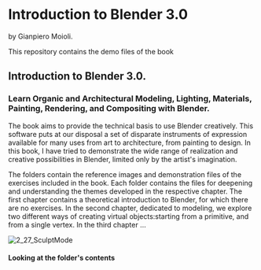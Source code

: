 # Introduction to Blender 3.0
by Gianpiero Moioli.

This repository contains the demo files of the book 
## Introduction to Blender 3.0.
### Learn Organic and Architectural Modeling, Lighting, Materials, Painting, Rendering, and Compositing with Blender.
The book aims to provide the technical basis to use Blender creatively.
This software puts at our disposal a set of disparate instruments of expression available for many uses from art to architecture, from painting to design.
In this book, I have tried to demonstrate the wide range of realization and creative possibilities in Blender, limited only by the artist's imagination.

The folders contain the reference images and demonstration files of the exercises included in the book.
Each folder contains the files for deepening and understanding the themes developed in the respective chapter.
The first chapter contains a theoretical introduction to Blender, for which there are no exercises.
In the second chapter, dedicated to modeling, we explore two different ways of creating virtual objects:starting from a primitive, and from a single vertex.
In the third chapter …

![2_27_SculptMode](https://user-images.githubusercontent.com/95879583/147708349-262be258-0a1e-403c-91ae-9575af2d5b2e.jpg)


#### Looking at the folder's contents
